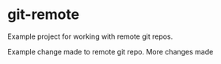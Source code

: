 # git-remote

Example project for working with remote git repos.

Example change made to remote git repo. More changes made
